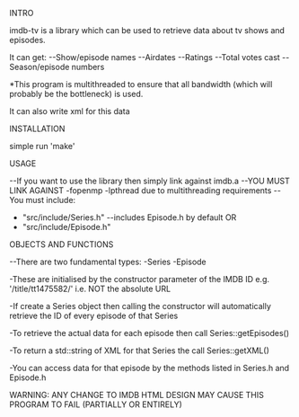 INTRO

imdb-tv is a library which can be used to retrieve data about tv shows and episodes.

It can get:
--Show/episode names
--Airdates
--Ratings
--Total votes cast
--Season/episode numbers

*This program is multithreaded to ensure that all bandwidth (which will probably be the bottleneck) is used.

It can also write xml for this data

INSTALLATION

simple run 'make'

USAGE

--If you want to use the library then simply link against imdb.a
--YOU MUST LINK AGAINST -fopenmp -lpthread due to multithreading requirements
-- You must include:
- "src/include/Series.h" --includes Episode.h by default
OR
- "src/include/Episode.h" 

OBJECTS AND FUNCTIONS

--There are two fundamental types:
-Series 
-Episode

-These are initialised by the constructor parameter of the IMDB ID e.g. '/title/tt1475582/' i.e. NOT the absolute URL

-If create a Series object then calling the constructor will automatically retrieve the ID of every episode of that Series

-To retrieve the actual data for each episode then call Series::getEpisodes()

-To return a std::string of XML for that Series the call Series::getXML()

-You can access data for that episode by the methods listed in Series.h and Episode.h

WARNING: ANY CHANGE TO IMDB HTML DESIGN MAY CAUSE THIS PROGRAM TO FAIL (PARTIALLY OR ENTIRELY)





